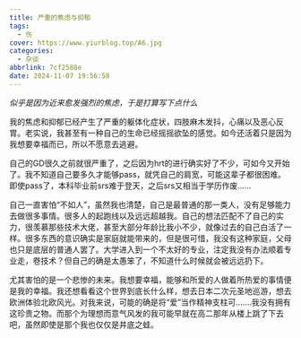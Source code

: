 ```yaml
---
title: 严重的焦虑与抑郁
tags:
  - 伤
cover: https://www.yiurblog.top/A6.jpg
categories:
  - 杂谈
abbrlink: 7cf2588e
date: 2024-11-07 19:56:58
---
```


*似乎是因为近来愈发强烈的焦虑，于是打算写下点什么*

我的焦虑和抑郁已经产生了严重的躯体化症状，四肢麻木发抖，心痛以及恶心反胃。老实说，我甚至有一种自己的生命已经摇摇欲坠的感觉。如今还活着只是因为我想要幸福而已，所以不愿意去逃避。

自己的GD很久之前就很严重了，之后因为hrt的进行确实好了不少，可如今又开始了。我不知道自己要多久才能够pass，就凭自己的肩宽，可能这辈子都很困难。即使pass了，本科毕业前srs难于登天，之后srs又相当于学历作废......

自己一直害怕“不如人”，虽然我也清楚，自己是最普通的那一类人，没有足够能力去做很多事情。很多人的起跑线以及远远超越我。自己的想法匹配不了自己的实力，很羡慕那些技术大佬，甚至大部分年龄比我小不少，就像过去的自己白活了一样。很多东西的意识确实是家庭就能带来的，但是很可惜，我没有这种家庭，父母也只是底层的普通人罢了。大学进入到一个不太好的专业，注定我没有办法顺着专业走，卷技术？但自己的确是太愚笨了，不知道什么时候就会被远远扔下。

尤其害怕的是一个悲惨的未来。我想要幸福，能够和所爱的人做着所热爱的事情便是我的幸福。我还想看看这个世界到底长什么样，想去日本二次元圣地巡游，想去欧洲体验北欧风光。对我来说，可能的确是将“爱”当作精神支柱可.......我没有拥有这珍贵之物。而那个为理想而意气风发的我可能早就在高二那年从楼上跳了下去吧，虽然即使是那个我也仅仅是井底之蛙。

